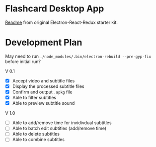 # Flashcard Desktop App

[Readme](https://github.com/chentsulin/electron-react-boilerplate) from original Electron-React-Redux starter kit.

# Development Plan

May need to run `./node_modules/.bin/electron-rebuild --pre-gyp-fix` before initial run?

V 0.1

- [X] Accept video and subtitle files
- [X] Display the processed subtitle files
- [X] Confirm and output `.apkg` file
- [X] Able to filter subtitles
- [X] Able to preview subtitle sound

V 1.0
- [ ] Able to add/remove time for invidivdual subtitles
- [ ] Able to batch edit subtitles (add/remove time)
- [ ] Able to delete subtitles
- [ ] Able to combine subtitles